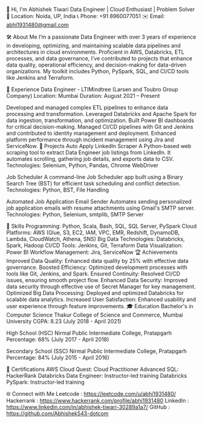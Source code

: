 👋 Hi, I'm Abhishek Tiwari
Data Engineer | Cloud Enthusiast | Problem Solver
📍 Location: Noida, UP, India
📞 Phone: +91 8960077051
✉️ Email: abhi1931480@gmail.com

🛠 About Me
I’m a passionate Data Engineer with over 3 years of experience in developing, optimizing, and maintaining scalable data pipelines and architectures in cloud environments. Proficient in AWS, Databricks, ETL processes, and data governance, I’ve contributed to projects that enhance data quality, operational efficiency, and decision-making for data-driven organizations. My toolkit includes Python, PySpark, SQL, and CI/CD tools like Jenkins and Terraform.

💼 Experience
Data Engineer - LTIMindtree (Larsen and Toubro Group Company)
Location: Mumbai
Duration: August 2021 – Present

Developed and managed complex ETL pipelines to enhance data processing and transformation.
Leveraged Databricks and Apache Spark for data ingestion, transformation, and optimization.
Built Power BI dashboards for critical decision-making.
Managed CI/CD pipelines with Git and Jenkins and contributed to identity management and deployment.
Enhanced platform performance through incident management using Jira and ServiceNow.
🚀 Projects
Auto Apply LinkedIn Scraper
A Python-based web scraping tool to extract Data Engineer job listings from LinkedIn. It automates scrolling, gathering job details, and exports data to CSV.
Technologies: Selenium, Python, Pandas, Chrome WebDriver

Job Scheduler
A command-line Job Scheduler app built using a Binary Search Tree (BST) for efficient task scheduling and conflict detection.
Technologies: Python, BST, File Handling

Automated Job Application Email Sender
Automates sending personalized job application emails with resume attachments using Gmail's SMTP server.
Technologies: Python, Selenium, smtplib, SMTP Server

🔧 Skills
Programming: Python, Scala, Bash, SQL, SQL Server, PySpark
Cloud Platforms: AWS (Glue, S3, EC2, IAM, VPC, EMR, Redshift, DynamoDB, Lambda, CloudWatch, Athena, SNS)
Big Data Technologies: Databricks, Spark, Hadoop
CI/CD Tools: Jenkins, Git, Terraform
Data Visualization: Power BI
Workflow Management: Jira, ServiceNow
🏆 Achievements
Improved Data Quality: Enhanced data quality by 25% with effective data governance.
Boosted Efficiency: Optimized development processes with tools like Git, Jenkins, and Spark.
Ensured Continuity: Resolved CI/CD issues, ensuring smooth project flow.
Enhanced Data Security: Improved data security through effective use of Secret Manager for key management.
Optimized Big Data Processing: Deployed and optimized Databricks for scalable data analytics.
Increased User Satisfaction: Enhanced usability and user experience through feature improvements.
🎓 Education
Bachelor's in Computer Science
Thakur College of Science and Commerce, Mumbai University
CGPA: 8.23 (July 2018 - April 2021)

High School (HSC)
Nirmal Public Intermediate College, Pratapgarh
Percentage: 68% (July 2017 - April 2018)

Secondary School (SSC)
Nirmal Public Intermediate College, Pratapgarh
Percentage: 84% (July 2015 - April 2016)

📜 Certifications
AWS Cloud Quest: Cloud Practitioner
Advanced SQL: HackerRank
Databricks Data Engineer: Instructor-led training
Databricks PySpark: Instructor-led training

🌐 Connect with Me
Leetcode : https://leetcode.com/u/abhi1931480/ 
Hackerrank : https://www.hackerrank.com/profile/abhi1931480 
LinkedIn : https://www.linkedin.com/in/abhishek-tiwari-30289a1a7/
GitHub : https://github.com/Abhishek543-dotcom

